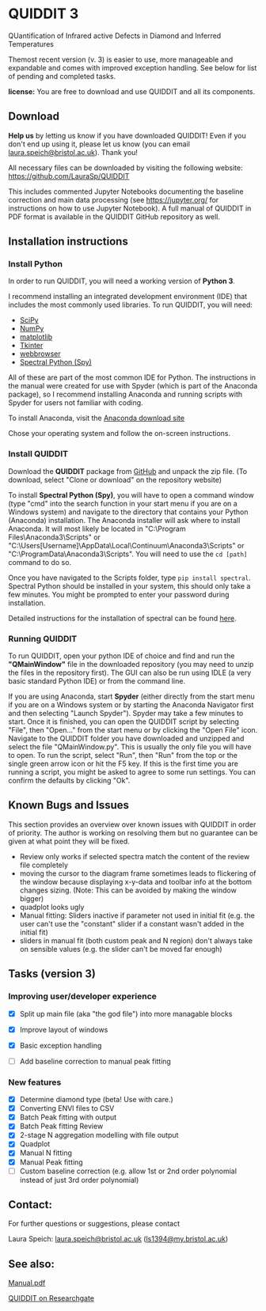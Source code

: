 # QUIDDIT 3
QUantification of Infrared active Defects in Diamond and Inferred Temperatures

Themost recent version (v. 3) is easier to use, more manageable and expandable and comes with improved exception handling. See below for list of pending and completed tasks.

**license:** You are free to download and use QUIDDIT and all its components.

## Download
**Help us** by letting us know if you have downloaded QUIDDIT! Even if you don't end up using it, please let us know (you can email laura.speich@bristol.ac.uk). Thank you!

All necessary files can be downloaded by visiting the following website:
https://github.com/LauraSp/QUIDDIT

This includes commented Jupyter Notebooks documenting the baseline correction and main data processing (see https://jupyter.org/ for instructions on how to use Jupyter Notebook). A full manual of QUIDDIT in PDF format is available in the QUIDDIT GitHub repository as well.

## Installation instructions
### Install Python
In order to run QUIDDIT, you will need a working version of **Python 3**.

I recommend installing an integrated development environment (IDE) that includes the most commonly used libraries. To run QUIDDIT, you will need:
* [SciPy](https://www.scipy.org/)
* [NumPy](http://www.numpy.org/)
* [matplotlib](https://matplotlib.org/)
* [Tkinter](https://docs.python.org/2/library/tk.html)
* [webbrowser](https://docs.python.org/2/library/webbrowser.html)
* [Spectral Python (Spy)](http://www.spectralpython.net/)

All of these are part of the most common IDE for Python. The instructions in the manual were created for use with Spyder (which is part of the Anaconda package), so I recommend installing Anaconda and running scripts with Spyder for users not familiar with coding.

To install Anaconda, visit the [Anaconda download site](https://www.anaconda.com/download/)

Chose your operating system and follow the on-screen instructions.

### Install QUIDDIT
Download the **QUIDDIT** package from [GitHub](https://github.com/LauraSp/QUIDDIT) and unpack the zip file. (To download, select "Clone or download" on the repository website)

To install **Spectral Python (Spy)**, you will have to open a command window (type "cmd" into the search function in your start menu if you are on a Windows system) and navigate to the directory that contains your Python (Anaconda) installation. The Anaconda installer will ask where to install Anaconda. It will most likely be located in "C:\Program Files\Anaconda3\Scripts" or "C:\Users\[Username]\AppData\Local\Continuum\Anaconda3\Scripts" or "C:\ProgramData\Anaconda3\Scripts". You will need to use the `cd [path]` command to do so.

Once you have navigated to the Scripts folder, type `pip install spectral`. Spectral Python should be installed in your system, this should only take a few minutes. You might be prompted to enter your password during installation.

Detailed instructions for the installation of spectral can be found [here](http://www.spectralpython.net/installation.html).


### Running QUIDDIT
To run QUIDDIT, open your python IDE of choice and find and run the **"QMainWindow"** file in the downloaded repository (you may need to unzip the files in the repository first). The GUI can also be run using IDLE (a very basic standard Python IDE) or from the command line.

If you are using Anaconda, start **Spyder** (either directly from the start menu if you are on a Windows system or by starting the Anaconda Navigator first and then selecting "Launch Spyder"). Spyder may take a few minutes to start. Once it is finished, you can open the QUIDDIT script by selecting "File", then "Open..." from the start menu or by clicking the "Open File" icon. Navigate to the QUIDDIT folder you have downloaded and unzipped and select the file "QMainWindow.py". This is usually the only file you will have to open. To run the script, select "Run", then "Run" from the top or the single green arrow icon or hit the F5 key. If this is the first time you are running a script, you might be asked to agree to some run settings. You can confirm the defaults by clicking "Ok".

## Known Bugs and Issues
This section provides an overview over known issues with QUIDDIT in order of priority. The author is working on resolving them but no guarantee can be given at what point they will be fixed.

* Review only works if selected spectra match the content of the review file completely
* moving the cursor to the diagram frame sometimes leads to flickering of the window because displaying x-y-data and toolbar info at the bottom changes 
sizing. (Note: This can be avoided by making the window bigger)
* quadplot looks ugly
* Manual fitting: Sliders inactive if parameter not used in initial fit (e.g. the user can't use the "constant" slider if a constant wasn't added in the initial fit)
* sliders in manual fit (both custom peak and N region) don't always take on sensible values (e.g. the slider can't be moved far enough)

## Tasks (version 3)
### Improving user/developer experience
- [x] Split up main file (aka "the god file") into more managable blocks
- [x] Improve layout of windows
- [x] Basic exception handling
- [ ] Add baseline correction to manual peak fitting


### New features
- [x] Determine diamond type (beta! Use with care.)
- [x] Converting ENVI files to CSV
- [x] Batch Peak fitting with output
- [x] Batch Peak fitting Review
- [x] 2-stage N aggregation modelling with file output
- [x] Quadplot
- [x] Manual N fitting
- [x] Manual Peak fitting
- [ ] Custom baseline correction (e.g. allow 1st or 2nd order polynomial instead of just 3rd order polynomial)

## Contact:
For further questions or suggestions, please contact

Laura Speich: laura.speich@bristol.ac.uk (ls1394@my.bristol.ac.uk)

## See also:
[Manual.pdf](https://github.com/LauraSp/QUIDDIT3/blob/master/Manual.pdf)

[QUIDDIT on Researchgate](https://www.researchgate.net/project/QUIDDIT-a-software-tool-for-automated-processing-of-diamond-IR-spectra)


